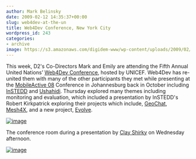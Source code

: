 ```yaml
---
author: Mark Belinsky
date: 2009-02-12 14:35:37+00:00
slug: web4dev-at-the-un
title: Web4Dev Conference, New York City
wordpress_id: 243
categories:
- archive
image: https://s3.amazonaws.com/digidem-www/wp-content/uploads/2009/02/photo-300x225.jpg
---
```


This week, D2's Co-Directors Mark and Emily are attending the Fifth Annual United Nations’ [Web4Dev Conference](http://www.web4dev.org/index.php/Main_Page), hosted by UNICEF. Web4Dev has re-united them with many of the other participants they met while presenting at the [MobileActive 08](http://www.mobileactive08.org/) Conference in Johannesburg back in October including [InSTEDD](http://instedd.org/) and [Ushahidi](http://www.ushahidi.com/). Thursday explored many themes including monitoring and evaluation, which included a presentation by InSTEDD's Robert Kirkpatrick exploring their projects which include, [GeoChat](http://instedd.org/geochat), [Mesh4X](http://instedd.org/index.php?q=mesh4x), and a new project, [Evolve](http://instedd.org/evolve).

[![image](https://s3.amazonaws.com/digidem-www/wp-content/uploads/2009/02/photo-300x225.jpg)](https://s3.amazonaws.com/digidem-www/wp-content/uploads/2009/02/photo.jpg)

The conference room during a presentation by [Clay Shirky](http://www.shirky.com/) on Wednesday afternoon.


[![image](https://s3.amazonaws.com/digidem-www/wp-content/uploads/2009/02/l-640-480-3789ff57-eda7-41d6-a432-7959f4c1d1f1-300x225.jpg)](https://s3.amazonaws.com/digidem-www/wp-content/uploads/2009/02/l-640-480-3789ff57-eda7-41d6-a432-7959f4c1d1f1.jpeg)
